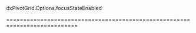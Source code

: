 <!--id-->dxPivotGrid.Options.focusStateEnabled<!--/id-->
<!--merge--><!--/merge-->
<!--hidden--><!--/hidden-->
===========================================================================
